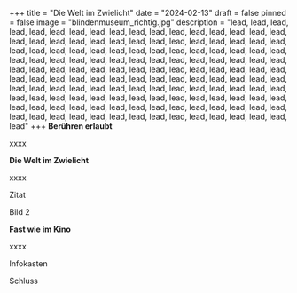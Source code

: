 +++
title = "Die Welt im Zwielicht"
date = "2024-02-13"
draft = false
pinned = false
image = "blindenmuseum_richtig.jpg"
description = "lead, lead, lead, lead, lead, lead, lead, lead, lead, lead, lead, lead, lead, lead, lead, lead, lead, lead, lead, lead, lead, lead, lead, lead, lead, lead, lead, lead, lead, lead, lead, lead, lead, lead, lead, lead, lead, lead, lead, lead, lead, lead, lead, lead, lead, lead, lead, lead, lead, lead, lead, lead, lead, lead, lead, lead, lead, lead, lead, lead, lead, lead, lead, lead, lead, lead, lead, lead, lead, lead, lead, lead, lead, lead, lead, lead, lead, lead, lead, lead, lead, lead, lead, lead, lead, lead, lead, lead, lead, lead, lead, lead, lead, lead, lead, lead, lead, lead, lead, lead, lead, lead, lead, lead, lead, lead, lead, lead, lead, lead, lead, lead, lead, lead, lead, lead, lead, lead, lead, lead, lead, lead, lead, lead, lead, lead, lead, lead, lead, lead, lead, lead, lead, lead, lead, lead, lead, lead, lead, lead, lead, lead, lead, lead"
+++
**Berühren erlaubt**

xxxx



**Die Welt im Zwielicht**

xxxx



Zitat



Bild 2





**Fast wie im Kino**

xxxx



Infokasten





Schluss